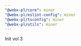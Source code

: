 ```yaml
---
"@webx-pl/core": minor
"@webx-pl/eslint-config": minor
"@webx-pl/tsconfig": minor
"@webx-pl/utils": minor
---
```


Init vol 3
